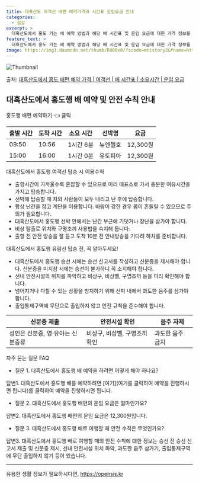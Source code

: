 ```yaml
---
title: 대흑산도 여객선 배편 예약가격과 시간표 운임요금 안내
categories:
  - 일상
excerpt: >
  대흑산도에서 홍도 가는 배 예약 방법과 해당 배 시간표 및 운임 요금에 대한 가격 정보를 안내 드리겠습니다. 안전하고 재밋는 홍도행 여행을 위해 아래 정보 참고하시기 바랍니다. 홍도행 배편 예약하기 👈 클릭대흑산도에서 홍도행 배 시간표출발 시간도착 시간소요 시간선박명요금09:5010:561시간 6분뉴엔젤호12,300원15:0016:001시간 0분유토피아12,300원홍도행 배편 예약하기 👈 클릭대흑산도에서 홍도행 여객선 탑승 시 이용수칙배를 타기 전에 꼭 숙지해야 할 중요한 안전 수칙들을 알아봅시다. 중요 안전 수칙 요약 1) 대흑산도에서 홍도행 배 출항 시간을 꼭 확인합니다. 2) 출항시간이 가까울수록 혼잡할 수 있으므로 미리 매표소로 가서 충분한 여유시간을 가지고 탑승합니다. 3) 선박에 탑승할 때 차..
feature_text: >
  대흑산도에서 홍도 가는 배 예약 방법과 해당 배 시간표 및 운임 요금에 대한 가격 정보를 안내 드리겠습니다. 안전하고 재밋는 홍도행 여행을 위해 아래 정보 참고하시기 바랍니다. 홍도행 배편 예약하기 👈 클릭대흑산도에서 홍도행 배 시간표출발 시간도착 시간소요 시간선박명요금09:5010:561시간 6분뉴엔젤호12,300원15:0016:001시간 0분유토피아12,300원홍도행 배편 예약하기 👈 클릭대흑산도에서 홍도행 여객선 탑승 시 이용수칙배를 타기 전에 꼭 숙지해야 할 중요한 안전 수칙들을 알아봅시다. 중요 안전 수칙 요약 1) 대흑산도에서 홍도행 배 출항 시간을 꼭 확인합니다. 2) 출항시간이 가까울수록 혼잡할 수 있으므로 미리 매표소로 가서 충분한 여유시간을 가지고 탑승합니다. 3) 선박에 탑승할 때 차..
image: https://img1.daumcdn.net/thumb/R800x0/?scode=mtistory2&fname=https%3A%2F%2Fblog.kakaocdn.net%2Fdn%2FdiodmK%2FbtsHDhdYUJQ%2Fqt8xo8rVdKIzynu3uRBxv0%2Fimg.webp
---
```


![Thumbnail](https://img1.daumcdn.net/thumb/R800x0/?scode=mtistory2&fname=https%3A%2F%2Fblog.kakaocdn.net%2Fdn%2FdiodmK%2FbtsHDhdYUJQ%2Fqt8xo8rVdKIzynu3uRBxv0%2Fimg.webp)

<p>출처: <a href="https://opensis.kr/entry/%EB%8C%80%ED%9D%91%EC%82%B0%EB%8F%84%EC%97%90%EC%84%9C-%ED%99%8D%EB%8F%84-%EB%B0%B0%ED%8E%B8-%EC%98%88%EC%95%BD-%EA%B0%80%EA%B2%A9-%EC%97%AC%EA%B0%9D%EC%84%A0-%EB%B0%B0-%EC%8B%9C%EA%B0%84%ED%91%9C-%EC%86%8C%EC%9A%94%EC%8B%9C%EA%B0%84-%EC%9A%B4%EC%9E%84-%EC%9A%94%EA%B8%88" rel="dofollow">대흑산도에서 홍도 배편 예약 가격 | 여객선 | 배 시간표 | 소요시간 | 운임 요금</a> </p>

## 대흑산도에서 홍도행 배 예약 및 안전 수칙 안내

홍도행 배편 예약하기 👈 클릭

**출발 시간** | **도착 시간** | **소요 시간** | **선박명** | **요금**  
---|---|---|---|---  
09:50 | 10:56 | 1시간 6분 | 뉴엔젤호 | 12,300원  
15:00 | 16:00 | 1시간 0분 | 유토피아 | 12,300원  
  
대흑산도에서 홍도행 여객선 탑승 시 이용수칙

  * 출항시간이 가까울수록 혼잡할 수 있으므로 미리 매표소로 가서 충분한 여유시간을 가지고 탑승합니다.
  * 선박에 탑승할 때 차와 사람들이 모두 내리고 난 후에 탑승합니다.
  * 항상 난간을 잡고 계단을 이용합니다. 바람이 강한 경우 몸이 흔들릴 수 있으므로 주의가 필요합니다.
  * 대흑산도에서 홍도행 선박 안에서는 난간 부근에 기댓거나 장난을 삼가야 합니다.
  * 비상 탈출로 위치와 구명조끼 사용법을 숙지해 둡니다.
  * 출항 전 안전 방송을 잘 듣고 도착 10분 전 안내방송을 기다려 하차를 준비합니다.

대흑산도에서 홍도행 유람선 탑승 전, 꼭 알아두세요!

  * 대흑산도에서 홍도행 승선 시에는 승선 신고서를 작성하고 신분증을 제시해야 합니다. 신분증을 미지참 시에는 승선이 불가하니 꼭 소지해야 합니다.
  * 선내 안전시설의 위치를 파악하고 비상구, 비상벨, 구명조끼 등을 미리 확인해야 합니다.
  * 넘어지거나 다칠 수 있는 상황을 방지하기 위해 선박 내에서 과도한 음주를 삼가야 합니다.
  * 출입통제구역에 무단으로 출입하지 않고 안전 규칙을 준수해야 합니다.

**신분증 제출** | **안전시설 확인** | **음주 자제**  
---|---|---  
성인은 신분증, 영·유아는 신분증류 | 비상구, 비상벨, 구명조끼 확인 | 과도한 음주 금지  
  
자주 묻는 질문 FAQ

  * 질문 1. 대흑산도에서 홍도행 배 예약을 하려면 어떻게 해야 하나요?

답변1. 대흑산도에서 홍도행 배를 예약하려면 [여기](여기를 클릭하여 예약을 진행하시면 됩니다)를 클릭하여 예약을 진행하시면 됩니다.

  * 질문 2. 대흑산도에서 홍도행 배편의 운임 요금은 얼마인가요?

답변2. 대흑산도에서 홍도행 배편의 운임 요금은 12,300원입니다.

  * 질문 3. 대흑산도에서 홍도행 배로 여행할 때 안전 수칙은 무엇인가요?

답변3. 대흑산도에서 홍도행 배로 여행할 때의 안전 수칙에 대한 정보는 승선 전 승선 신고서 제출 및 신분증 제시, 선내 안전시설 위치
파악, 과도한 음주 삼가기, 출입통제구역에 무단 출입하지 않기 등이 있습니다.

* * *

 

유용한 생활 정보가 필요하시다면, <a href="https://opensis.kr" rel="dofollow">https://opensis.kr</a>


